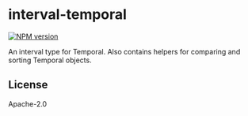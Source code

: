 # interval-temporal

<a href="https://www.npmjs.com/package/interval-temporal"><img alt="NPM version" src="https://img.shields.io/npm/v/interval-temporal.svg?style=for-the-badge&labelColor=000000"></a>

An interval type for Temporal. Also contains helpers for comparing and sorting Temporal objects.

## License

Apache-2.0
